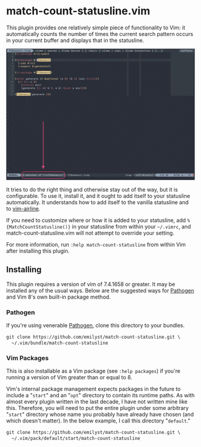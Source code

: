 # match-count-statusline.vim

This plugin provides one relatively simple piece of functionality to
Vim: it automatically counts the number of times the current search
pattern occurs in your current buffer and displays that in the
statusline.

![Screenshot showing match counting in Airline][example]

It tries to do the right thing and otherwise stay out of the way, but it
is configurable. To use it, install it, and it ought to add itself to
your statusline automatically. It understands how to add itself to the
vanilla statusline and to [vim-airline].

If you need to customize where or how it is added to your statusline,
add `%{MatchCountStatusline()}` in your statusline from within your
`~/.vimrc`, and match-count-statusline.vim will not attempt to override
your setting.

For more information, run `:help match-count-statusline` from within Vim
after installing this plugin.


## Installing

This plugin requires a version of vim of 7.4.1658 or greater. It may be
installed any of the usual ways. Below are the suggested ways for
[Pathogen] and Vim 8's own built-in package method.


### Pathogen

If you're using venerable [Pathogen], clone this directory to your
bundles.

    git clone https://github.com/emilyst/match-count-statusline.git \
      ~/.vim/bundle/match-count-statusline


### Vim Packages

This is also installable as a Vim package (see `:help packages`) if
you're running a version of Vim greater than or equal to 8.

Vim's internal package management expects packages in the future to
include a "`start`" and an "`opt`" directory to contain its runtime
paths. As with almost every plugin written in the last decade, I have
not written mine like this. Therefore, you will need to put the entire
plugin under some arbitrary "`start`" directory whose name you probably
have already have chosen (and which doesn't matter). In the below
example, I call this directory "`default`."

    git clone https://github.com/emilyst/match-count-statusline.git \
      ~/.vim/pack/default/start/match-count-statusline


[example]: example.png
[vim-airline]: https://github.com/vim-airline/vim-airline
[Pathogen]: https://github.com/tpope/vim-pathogen
